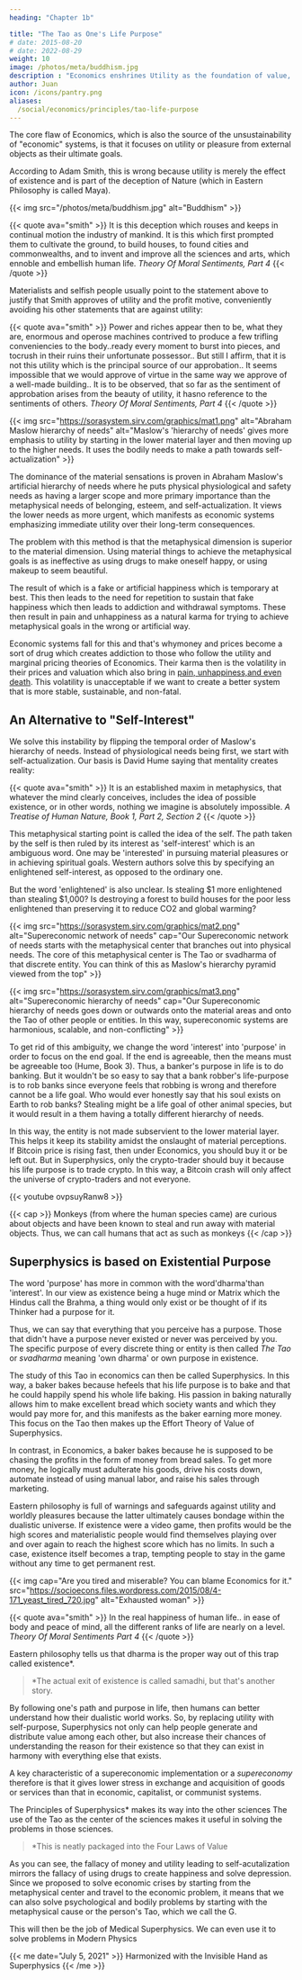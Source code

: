 ```yaml
---
heading: "Chapter 1b"

title: "The Tao as One's Life Purpose"
# date: 2015-08-20
# date: 2022-08-29
weight: 10
image: /photos/meta/buddhism.jpg
description : "Economics enshrines Utility as the foundation of value, while Superphysics emphasizes Dharma or the Tao or one's life purpose."
author: Juan
icon: /icons/pantry.png
aliases:
  /social/economics/principles/tao-life-purpose
---
```




The core flaw of Economics, which is also the source of the unsustainability of "economic" systems, is that it focuses on utility or pleasure from external objects as their ultimate goals. 

According to Adam Smith, this is wrong because utility is merely the effect of existence and is part of the deception of Nature (which in Eastern Philosophy is called Maya).


{{< img src="/photos/meta/buddhism.jpg" alt="Buddhism" >}}


{{< quote ava="smith" >}}
It is this deception which rouses and keeps in continual motion the industry of mankind. It is this which first prompted them to cultivate the ground, to build houses, to found cities and commonwealths, and to invent and improve all the sciences and arts, which ennoble and embellish human life.
<cite>Theory Of Moral Sentiments, Part 4</cite>
{{< /quote >}}

Materialists and selfish people usually point to the statement above to justify that Smith approves of utility and the profit motive, conveniently avoiding his other statements that are against utility:

{{< quote ava="smith" >}}
Power and riches appear then to be, what they are, enormous and operose machines contrived to produce a few trifling conveniencies to the body..ready every moment to burst into pieces, and tocrush in their ruins their unfortunate possessor.. But still I affirm, that it is not this utility which is the principal source of our approbation.. It seems impossible that we would approve of virtue in the same way we approve of a well-made building.. It is to be observed, that so far as the sentiment of approbation arises from the beauty of utility, it hasno reference to the sentiments of others.
<cite>Theory Of Moral Sentiments, Part 4</cite>
{{< /quote >}}


{{< img src="https://sorasystem.sirv.com/graphics/mat1.png" alt="Abraham Maslow hierarchy of needs" alt="Maslow's 'hierarchy of needs' gives more emphasis to utility by starting in the lower material layer and then moving up to the higher needs. It uses the bodily needs to make a path towards self-actualization" >}}


The dominance of the material sensations is proven in Abraham Maslow's artificial hierarchy of needs where he puts physical physiological and safety needs as having a larger scope and more primary importance than the metaphysical needs of belonging, esteem, and self-actualization. It views the lower needs as more urgent, which manifests as economic systems emphasizing immediate utility over their long-term consequences.

The problem with this method is that the metaphysical dimension is superior to the material dimension. Using material things to achieve the metaphysical goals is as ineffective as using drugs to make oneself happy, or using makeup to seem beautiful. 

The result of which is a fake or artificial happiness which is temporary at best. This then leads to the need for repetition to sustain that fake happiness which then leads to addiction and withdrawal symptoms. These then result in pain and unhappiness as a natural karma for trying to achieve metaphysical goals in the wrong or artificial way.

Economic systems fall for this and that's whymoney and prices become a sort of drug  which creates addiction to those who follow the utility and marginal pricing theories of Economics. Their karma then is the volatility in their prices and valuation which also bring in [pain, unhappiness,and even death](https://edition.cnn.com/2020/06/19/business/robinhood-suicide-alex-kearns/index.html). This volatility is unacceptable if we want to create a better system that is more stable, sustainable, and non-fatal.


## An Alternative to "Self-Interest"

We solve this instability by flipping the temporal order of Maslow's hierarchy of needs. Instead of physiological needs being first, we start with self-actualization. Our basis is David Hume saying that mentality creates reality:

{{< quote ava="smith" >}}
It is an established maxim in metaphysics, that whatever the mind clearly conceives, includes the idea of possible existence, or in other words, nothing we imagine is absolutely impossible.
<cite>A Treatise of Human Nature, Book 1, Part 2, Section 2</cite>
{{< /quote >}}


This metaphysical starting point is called the idea of the self. The path taken by the self is then ruled by its interest as 'self-interest' which is an ambiguous word. One may be 'interested' in pursuing material pleasures or in achieving spiritual goals. Western authors solve this by specifying an enlightened self-interest, as opposed to the ordinary one. 

But the word 'enlightened' is also unclear. Is stealing $1 more enlightened than stealing $1,000? Is destroying a forest to build houses for the poor less enlightened than preserving it to reduce CO2 and global warming?


{{< img src="https://sorasystem.sirv.com/graphics/mat2.png" alt="Supereconomic network of needs" cap="Our Supereconomic network of needs starts with the metaphysical center that branches out into physical needs. The core of this metaphysical center is The Tao or svadharma of that discrete entity. You can think of this as Maslow's hierarchy pyramid viewed from the top" >}}



{{< img src="https://sorasystem.sirv.com/graphics/mat3.png" alt="Supereconomic hierarchy of needs" cap="Our Supereconomic hierarchy of needs goes down or outwards onto the material areas and onto the Tao of other people or entities. In this way, supereconomic systems are harmonious, scalable, and non-conflicting" >}}

To get rid of this ambiguity, we change the word 'interest' into 'purpose' in order to focus on the end goal. If the end is agreeable, then the means must be agreeable too (Hume, Book 3). Thus, a banker's purpose in life is to do banking. But it wouldn't be so easy to say that a bank robber's life-purpose is to rob banks since everyone feels that robbing is wrong and therefore cannot be a life goal. Who would ever honestly say that his soul exists on Earth to rob banks? Stealing might be a life goal of other animal species, but it would result in a them having a totally different hierarchy of needs.

In this way, the entity is not made subservient to the lower material layer. This helps it keep its stability amidst the onslaught of material perceptions. If Bitcoin price is rising fast, then under Economics, you should buy it or be left out. But in Superphysics, only the crypto-trader should buy it because his life purpose is to trade crypto. In this way, a Bitcoin crash will only affect the universe of crypto-traders and not everyone.


{{< youtube ovpsuyRanw8 >}}


{{< cap >}}
Monkeys (from where the human species came) are curious about objects and have been known to steal and run away with material objects. Thus, we can call humans that act as such as monkeys
{{< /cap >}}


## Superphysics is based on Existential Purpose

The word 'purpose' has more in common with the word'dharma'than 'interest'. In our view as existence being a huge mind or Matrix which the Hindus call the Brahma, a thing would only exist or be thought of if its Thinker had a purpose for it. 

Thus, we can say that everything that you perceive has a purpose. Those that didn't have a purpose never existed or never was perceived by you. The specific purpose of every discrete thing or entity is then called *The Tao* or *svadharma* meaning 'own dharma' or own purpose in existence.

The study of this Tao in economics can then be called Superphysics. In this way, a baker bakes because hefeels that his life purpose is to bake and that he could happily spend his whole life baking. His passion in baking naturally allows him to make excellent bread which society wants and which they would pay more for, and this manifests as the baker earning more money. This focus on the Tao then makes up the Effort Theory of Value of Superphysics.

In contrast, in Economics, a baker bakes because he is supposed to be chasing the profits in the form of money from bread sales. To get more money, he logically must adulterate his goods, drive his costs down, automate instead of using manual labor, and raise his sales through marketing.

Eastern philosophy is full of warnings and safeguards against utility and worldly pleasures because the latter ultimately causes bondage within the dualistic universe. If existence were a video game, then profits would be the high scores and materialistic people would find themselves playing over and over again to reach the highest score which has no limits. In such a case, existence itself becomes a trap, tempting people to stay in the game without any time to get permanent rest.


{{< img cap="Are you tired and miserable? You can blame Economics for it." src="https://socioecons.files.wordpress.com/2015/08/4-171_yeast_tired_720.jpg" alt="Exhausted woman" >}}


{{< quote ava="smith" >}}
In the real happiness of human life.. in ease of body and peace of mind, all the different ranks of life are nearly on a level.
<cite>Theory Of Moral Sentiments Part 4</cite>
{{< /quote >}}

Eastern philosophy tells us that dharma is the proper way out of this trap called existence*. 

> *The actual exit of existence is called samadhi, but that's another story. 

By following one's path and purpose in life, then humans can better understand how their dualistic world works. So, by replacing utility with self-purpose, Superphysics not only can help people generate and distribute value among each other, but also increase their chances of understanding the reason for their existence so that they can exist in harmony with everything else that exists. 

A key characteristic of a supereconomic implementation or a *supereconomy* therefore is that it gives lower stress in exchange and acquisition of goods or services than that in economic, capitalist, or communist systems.

The Principles of Superphysics* makes its way into the other sciences
The use of the Tao as the center of the sciences makes it useful in solving the problems in those sciences. 

> *This is neatly packaged into the Four Laws of Value

As you can see, the fallacy of money and utility leading to self-acutalization mirrors the fallacy of using drugs to create happiness and solve depression. Since we proposed to solve economic crises by starting from the metaphysical center and travel to the economic problem, it means that we can also solve psychological and bodily problems by starting with the metaphysical cause or the person's Tao, which we call the G. 

This will then be the job of Medical Superphysics. We can even use it to solve problems in Modern Physics


{{< me date="July 5, 2021" >}}
Harmonized with the Invisible Hand as Superphysics
{{< /me >}}